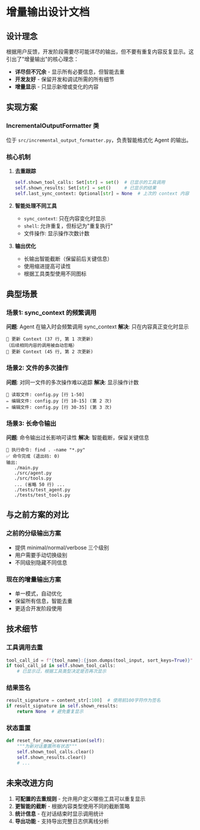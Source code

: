 # 增量输出设计文档

## 设计理念

根据用户反馈，开发阶段需要尽可能详尽的输出，但不要有重复内容反复显示。这引出了"增量输出"的核心理念：

- **详尽但不冗余** - 显示所有必要信息，但智能去重
- **开发友好** - 保留开发和调试所需的所有细节
- **增量显示** - 只显示新增或变化的内容

## 实现方案

### IncrementalOutputFormatter 类

位于 `src/incremental_output_formatter.py`，负责智能格式化 Agent 的输出。

### 核心机制

1. **去重跟踪**
   ```python
   self.shown_tool_calls: Set[str] = set()  # 已显示的工具调用
   self.shown_results: Set[str] = set()     # 已显示的结果
   self.last_sync_context: Optional[str] = None  # 上次的 context 内容
   ```

2. **智能处理不同工具**
   - `sync_context`: 只在内容变化时显示
   - `shell`: 允许重复，但标记为"重复执行"
   - 文件操作: 显示操作次数计数

3. **输出优化**
   - 长输出智能截断（保留前后关键信息）
   - 使用缩进提高可读性
   - 根据工具类型使用不同图标

## 典型场景

### 场景1: sync_context 的频繁调用

**问题**: Agent 在输入时会频繁调用 sync_context
**解决**: 只在内容真正变化时显示

```
📝 更新 Context (37 行, 第 1 次更新)
（后续相同内容的调用被自动忽略）
📝 更新 Context (45 行, 第 2 次更新)
```

### 场景2: 文件的多次操作

**问题**: 对同一文件的多次操作难以追踪
**解决**: 显示操作计数

```
📖 读取文件: config.py [行 1-50]
✏️ 编辑文件: config.py [行 10-15] (第 2 次)
✏️ 编辑文件: config.py [行 30-35] (第 3 次)
```

### 场景3: 长命令输出

**问题**: 命令输出过长影响可读性
**解决**: 智能截断，保留关键信息

```
🔧 执行命令: find . -name "*.py"
✅ 命令完成 (退出码: 0)
输出:
   ./main.py
   ./src/agent.py
   ./src/tools.py
   ... (省略 50 行) ...
   ./tests/test_agent.py
   ./tests/test_tools.py
```

## 与之前方案的对比

### 之前的分级输出方案
- 提供 minimal/normal/verbose 三个级别
- 用户需要手动切换级别
- 不同级别隐藏不同信息

### 现在的增量输出方案
- 单一模式，自动优化
- 保留所有信息，智能去重
- 更适合开发阶段使用

## 技术细节

### 工具调用去重
```python
tool_call_id = f"{tool_name}:{json.dumps(tool_input, sort_keys=True)}"
if tool_call_id in self.shown_tool_calls:
    # 已显示过，根据工具类型决定是否再次显示
```

### 结果签名
```python
result_signature = content_str[:100]  # 使用前100字符作为签名
if result_signature in self.shown_results:
    return None  # 避免重复显示
```

### 状态重置
```python
def reset_for_new_conversation(self):
    """为新对话重置所有状态"""
    self.shown_tool_calls.clear()
    self.shown_results.clear()
    # ...
```

## 未来改进方向

1. **可配置的去重规则** - 允许用户定义哪些工具可以重复显示
2. **更智能的截断** - 根据内容类型使用不同的截断策略
3. **统计信息** - 在对话结束时显示调用统计
4. **导出功能** - 支持导出完整日志供离线分析